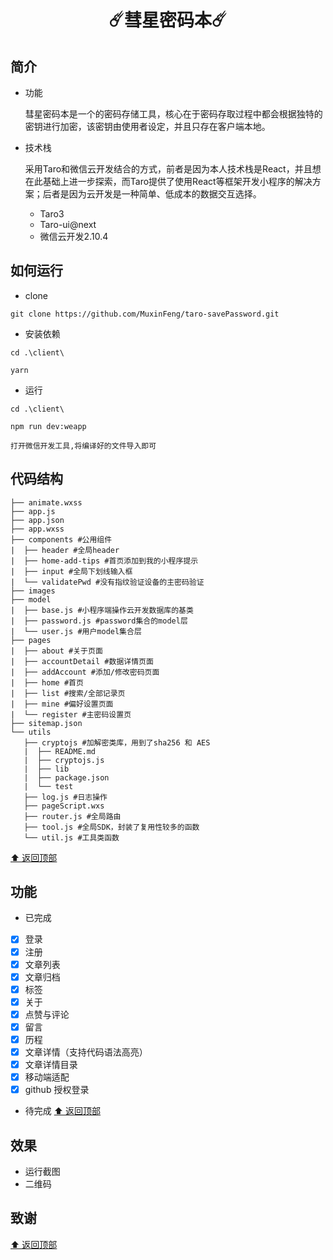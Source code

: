 <h1 style="text-align:center">☄️彗星密码本☄️</h1>

## 简介
- 功能
    
    彗星密码本是一个的密码存储工具，核心在于密码存取过程中都会根据独特的密钥进行加密，该密钥由使用者设定，并且只存在客户端本地。

- 技术栈
  
  采用Taro和微信云开发结合的方式，前者是因为本人技术栈是React，并且想在此基础上进一步探索，而Taro提供了使用React等框架开发小程序的解决方案；后者是因为云开发是一种简单、低成本的数据交互选择。

    - Taro3
    - Taro-ui@next 
    - 微信云开发2.10.4



## 如何运行
- clone
``` 
git clone https://github.com/MuxinFeng/taro-savePassword.git
```
- 安装依赖
```
cd .\client\

yarn     
```
- 运行
```
cd .\client\

npm run dev:weapp

打开微信开发工具,将编译好的文件导入即可
```
## 代码结构
```
├── animate.wxss
├── app.js
├── app.json
├── app.wxss
├── components #公用组件
|  ├── header #全局header
|  ├── home-add-tips #首页添加到我的小程序提示
|  ├── input #全局下划线输入框
|  └── validatePwd #没有指纹验证设备的主密码验证
├── images
├── model
|  ├── base.js #小程序端操作云开发数据库的基类
|  ├── password.js #password集合的model层
|  └── user.js #用户model集合层
├── pages
|  ├── about #关于页面
|  ├── accountDetail #数据详情页面
|  ├── addAccount #添加/修改密码页面
|  ├── home #首页
|  ├── list #搜索/全部记录页
|  ├── mine #偏好设置页面
|  └── register #主密码设置页
├── sitemap.json
└── utils
   ├── cryptojs #加解密类库，用到了sha256 和 AES
   |  ├── README.md
   |  ├── cryptojs.js
   |  ├── lib
   |  ├── package.json
   |  └── test
   ├── log.js #日志操作
   ├── pageScript.wxs
   ├── router.js #全局路由
   ├── tool.js #全局SDK，封装了复用性较多的函数
   └── util.js #工具类函数

```
[⬆️ 返回顶部](##简介)
## 功能
- 已完成

- [x] 登录  
- [x] 注册  
- [x] 文章列表
- [x] 文章归档
- [x] 标签  
- [x] 关于  
- [x] 点赞与评论
- [x] 留言
- [x] 历程
- [x] 文章详情（支持代码语法高亮）
- [x] 文章详情目录
- [x] 移动端适配
- [x] github 授权登录
- 待完成
[⬆️ 返回顶部](##简介)
## 效果

- 运行截图
- 二维码


## 致谢

[⬆️ 返回顶部](##简介)
